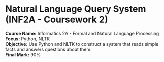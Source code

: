 # Natural Language Query System (INF2A - Coursework 2)

<b>Course Name:</b> Informatics 2A - Formal and Natural Language Processing
  <br><b>Focus:</b> Python, NLTK
  <br><b>Objective:</b> Use Python and NLTK to construct a system that reads simple facts and answers questions about them.
  <br><b>Final Mark:</b> 90%
